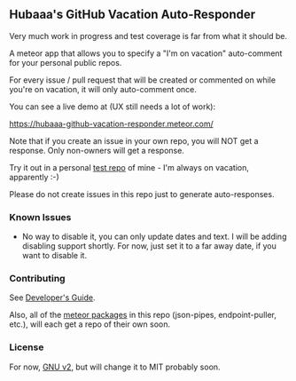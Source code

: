 ## Hubaaa's GitHub Vacation Auto-Responder

Very much work in progress and test coverage is far from what it should be.

A meteor app that allows you to specify a "I'm on vacation" auto-comment for your personal public repos.

For every issue / pull request that will be created or commented on while you're on vacation, it will only auto-comment once.

You can see a live demo at (UX still needs a lot of work):

https://hubaaa-github-vacation-responder.meteor.com/

Note that if you create an issue in your own repo, you will NOT get a response. Only non-owners will get a response.

Try it out in a personal [test repo](https://github.com/rbabayoff/github-app-test-repo) of mine - I'm always on vacation, apparently :-)

Please do not create issues in this repo just to generate auto-responses.

### Known Issues

- No way to disable it, you can only update dates and text. I will be adding disabling support shortly. For now, just set it to a far away date, if you want to disable it.

### Contributing

See [Developer's Guide](docs/DevGuide.md).

Also, all of the [meteor packages](packages) in this repo (json-pipes, endpoint-puller, etc.), will each get a repo of their own soon.

### License

For now, [GNU v2](LICENSE.md), but will change it to MIT probably soon.
